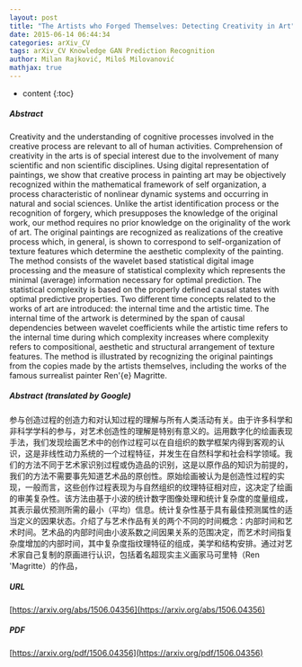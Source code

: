 ```yaml
---
layout: post
title: "The Artists who Forged Themselves: Detecting Creativity in Art"
date: 2015-06-14 06:44:34
categories: arXiv_CV
tags: arXiv_CV Knowledge GAN Prediction Recognition
author: Milan Rajković, Miloš Milovanović
mathjax: true
---
```


* content
{:toc}

##### Abstract
Creativity and the understanding of cognitive processes involved in the creative process are relevant to all of human activities. Comprehension of creativity in the arts is of special interest due to the involvement of many scientific and non scientific disciplines. Using digital representation of paintings, we show that creative process in painting art may be objectively recognized within the mathematical framework of self organization, a process characteristic of nonlinear dynamic systems and occurring in natural and social sciences. Unlike the artist identification process or the recognition of forgery, which presupposes the knowledge of the original work, our method requires no prior knowledge on the originality of the work of art. The original paintings are recognized as realizations of the creative process which, in general, is shown to correspond to self-organization of texture features which determine the aesthetic complexity of the painting. The method consists of the wavelet based statistical digital image processing and the measure of statistical complexity which represents the minimal (average) information necessary for optimal prediction. The statistical complexity is based on the properly defined causal states with optimal predictive properties. Two different time concepts related to the works of art are introduced: the internal time and the artistic time. The internal time of the artwork is determined by the span of causal dependencies between wavelet coefficients while the artistic time refers to the internal time during which complexity increases where complexity refers to compositional, aesthetic and structural arrangement of texture features. The method is illustrated by recognizing the original paintings from the copies made by the artists themselves, including the works of the famous surrealist painter Ren\'{e} Magritte.

##### Abstract (translated by Google)
参与创造过程的创造力和对认知过程的理解与所有人类活动有关。由于许多科学和非科学学科的参与，对艺术创造性的理解是特别有意义的。运用数字化的绘画表现手法，我们发现绘画艺术中的创作过程可以在自组织的数学框架内得到客观的认识，这是非线性动力系统的一个过程特征，并发生在自然科学和社会科学领域。我们的方法不同于艺术家识别过程或伪造品的识别，这是以原作品的知识为前提的，我们的方法不需要事先知道艺术品的原创性。原始绘画被认为是创造性过程的实现，一般而言，这些创作过程表现为与自然组织的纹理特征相对应，这决定了绘画的审美复杂性。该方法由基于小波的统计数字图像处理和统计复杂度的度量组成，其表示最优预测所需的最小（平均）信息。统计复杂性基于具有最佳预测属性的适当定义的因果状态。介绍了与艺术作品有关的两个不同的时间概念：内部时间和艺术时间。艺术品的内部时间由小波系数之间因果关系的范围决定，而艺术时间指复杂度增加的内部时间，其中复杂度指纹理特征的组成，美学和结构安排。通过对艺术家自己复制的原画进行认识，包括着名超现实主义画家马可里特（Ren \'Magritte）的作品，

##### URL
[https://arxiv.org/abs/1506.04356](https://arxiv.org/abs/1506.04356)

##### PDF
[https://arxiv.org/pdf/1506.04356](https://arxiv.org/pdf/1506.04356)

